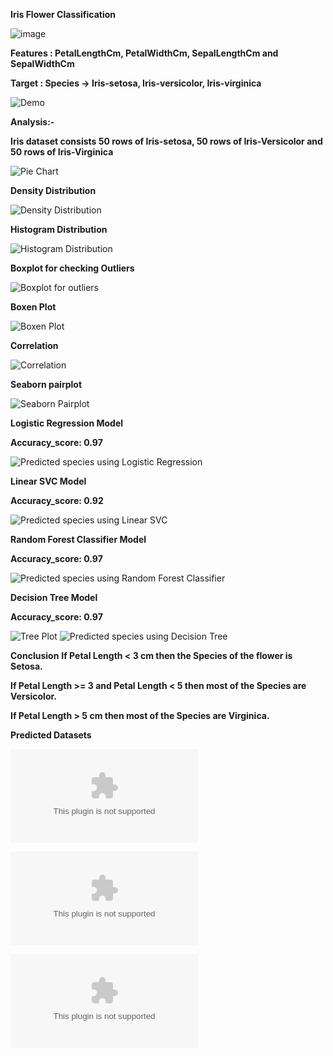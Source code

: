**Iris Flower Classification**

![image](https://github.com/PrachiRanjan3/OIBSIP/blob/main/Task-1%20Iris%20Flower%20Classification/Task%201.png)

**Features : PetalLengthCm, PetalWidthCm, SepalLengthCm and SepalWidthCm**

**Target : Species -> Iris-setosa, Iris-versicolor, Iris-virginica**

![Demo](https://github.com/PrachiRanjan3/OIBSIP/blob/main/Task-1%20Iris%20Flower%20Classification/Demo.png)

**Analysis:-**

**Iris dataset consists 50 rows of Iris-setosa, 50 rows of Iris-Versicolor and 50 rows of Iris-Virginica**

![Pie Chart](https://github.com/PrachiRanjan3/OIBSIP/blob/main/Task-1%20Iris%20Flower%20Classification/Pie%20Chart.png)

**Density Distribution**

![Density Distribution](https://github.com/PrachiRanjan3/OIBSIP/blob/main/Task-1%20Iris%20Flower%20Classification/Density%20Distribution.png)

**Histogram Distribution**

![Histogram Distribution](https://github.com/PrachiRanjan3/OIBSIP/blob/main/Task-1%20Iris%20Flower%20Classification/Histogram%20Distribution.png)

**Boxplot for checking Outliers**

![Boxplot for outliers](https://github.com/PrachiRanjan3/OIBSIP/blob/main/Task-1%20Iris%20Flower%20Classification/Boxplot%20for%20outliers.png)

**Boxen Plot**

![Boxen Plot](https://github.com/PrachiRanjan3/OIBSIP/blob/main/Task-1%20Iris%20Flower%20Classification/Boxen%20Plot.png)

**Correlation**

![Correlation](https://github.com/PrachiRanjan3/OIBSIP/blob/main/Task-1%20Iris%20Flower%20Classification/Correlation.png)

**Seaborn pairplot**

![Seaborn Pairplot](https://github.com/PrachiRanjan3/OIBSIP/blob/main/Task-1%20Iris%20Flower%20Classification/Seaborn%20Pairplot.png)

**Logistic Regression Model**

**Accuracy_score: 0.97**

![Predicted species using Logistic Regression](https://github.com/PrachiRanjan3/OIBSIP/blob/main/Task-1%20Iris%20Flower%20Classification/Predicted%20species%20using%20Logistic%20Regression.png)

**Linear SVC Model**

**Accuracy_score: 0.92**

![Predicted species using Linear SVC](https://github.com/PrachiRanjan3/OIBSIP/blob/main/Task-1%20Iris%20Flower%20Classification/Predicted%20species%20using%20Linear%20SVC.png)

**Random Forest Classifier Model**

**Accuracy_score: 0.97**

![Predicted species using Random Forest Classifier](https://github.com/PrachiRanjan3/OIBSIP/blob/main/Task-1%20Iris%20Flower%20Classification/Predicted%20species%20using%20Random%20Forest%20Classifier.png)

**Decision Tree Model**

**Accuracy_score: 0.97**

![Tree Plot](https://github.com/PrachiRanjan3/OIBSIP/blob/main/Task-1%20Iris%20Flower%20Classification/Tree%20Plot.png)
![Predicted species using Decision Tree](https://github.com/PrachiRanjan3/OIBSIP/blob/main/Task-1%20Iris%20Flower%20Classification/Predicted%20species%20using%20Decision%20Tree.png)

**Conclusion**
**If Petal Length < 3 cm then the Species of the flower is Setosa.**

**If Petal Length >= 3 and Petal Length < 5 then most of the Species are Versicolor.**

**If Petal Length > 5 cm then most of the Species are Virginica.**

**Predicted Datasets**

![Iris Setosa Datasets](https://github.com/PrachiRanjan3/OIBSIP/blob/main/Task-1%20Iris%20Flower%20Classification/Iris_setosa.csv)

![Iris Versicolor Datasets](https://github.com/PrachiRanjan3/OIBSIP/blob/main/Task-1%20Iris%20Flower%20Classification/Iris_versicolor.csv)

![Iris virginica Datasets](https://github.com/PrachiRanjan3/OIBSIP/blob/main/Task-1%20Iris%20Flower%20Classification/Iris_virginica.csv)
